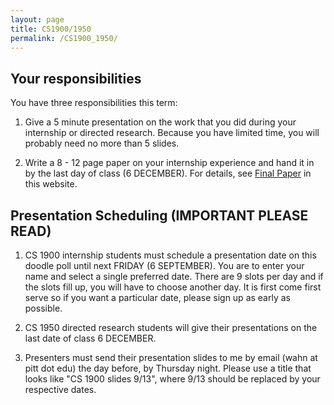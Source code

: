 ```yaml
---
layout: page
title: CS1900/1950
permalink: /CS1900_1950/
---
```


## Your responsibilities

You have three responsibilities this term:

1. Give a 5 minute presentation on the work that you did during your internship or directed research.  Because you have limited time, you will probably need no more than 5 slides.

2. Write a 8 - 12 page paper on your internship experience and hand it in by the last day of class (6 DECEMBER).  For details, see [Final Paper]({{site.baseurl}}/final_paper) in this website.

## Presentation Scheduling (IMPORTANT PLEASE READ)

1. CS 1900 internship students must schedule a presentation date on this doodle poll until next FRIDAY (6 SEPTEMBER).  You are to enter your name and select a single preferred date.  There are 9 slots per day and if the slots fill up, you will have to choose another day.  It is first come first serve so if you want a particular date, please sign up as early as possible.

2. CS 1950 directed research students will give their presentations on the last date of class 6 DECEMBER.

3. Presenters must send their presentation slides to me by email (wahn at pitt dot edu) the day before, by Thursday night.  Please use a title that looks like "CS 1900 slides 9/13", where 9/13 should be replaced by your respective dates.
